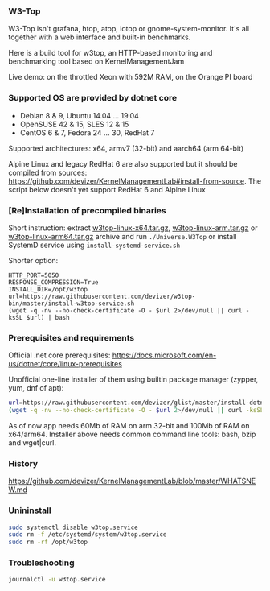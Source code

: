 ### W3-Top
W3-Top isn't grafana, htop, atop, iotop or gnome-system-monitor. It's all together with a web interface and built-in benchmarks.

Here is a build tool for w3top, an HTTP-based monitoring and benchmarking tool based on KernelManagementJam

Live demo: on the throttled Xeon with 592M RAM, on the Orange PI board

### Supported OS are provided by dotnet core 
- Debian 8 & 9, Ubuntu 14.04 ... 19.04
- OpenSUSE 42 & 15, SLES 12 & 15
- CentOS 6 & 7, Fedora 24 ... 30, RedHat 7

Supported architectures: x64, armv7 (32-bit) and aarch64 (arm 64-bit)

Alpine Linux and legacy RedHat 6 are also supported but it should be compiled from sources: https://github.com/devizer/KernelManagementLab#install-from-source.
The script below doesn't yet support RedHat 6 and Alpine Linux

### [Re]Installation of precompiled binaries
Short instruction: extract 
[w3top-linux-x64.tar.gz](https://raw.githubusercontent.com/devizer/w3top-bin/master/public/w3top-linux-x64.tar.gz),
[w3top-linux-arm.tar.gz](https://raw.githubusercontent.com/devizer/w3top-bin/master/public/w3top-linux-arm.tar.gz) or 
[w3top-linux-arm64.tar.gz](https://raw.githubusercontent.com/devizer/w3top-bin/master/public/w3top-linux-arm64.tar.gz) archive 
and run `./Universe.W3Top` or install SystemD service using `install-systemd-service.sh`

Shorter option:
```
HTTP_PORT=5050
RESPONSE_COMPRESSION=True
INSTALL_DIR=/opt/w3top
url=https://raw.githubusercontent.com/devizer/w3top-bin/master/install-w3top-service.sh
(wget -q -nv --no-check-certificate -O - $url 2>/dev/null || curl -ksSL $url) | bash
```

### Prerequisites and requirements
Official .net core prerequisites: https://docs.microsoft.com/en-us/dotnet/core/linux-prerequisites

Unofficial one-line installer of them using builtin package manager (zypper, yum, dnf of apt):
```bash
url=https://raw.githubusercontent.com/devizer/glist/master/install-dotnet-dependencies.sh; 
(wget -q -nv --no-check-certificate -O - $url 2>/dev/null || curl -ksSL $url) | bash
```

As of now app needs 60Mb of RAM on arm 32-bit and 100Mb of RAM on x64/arm64.
Installer above needs common command line tools: bash, bzip and wget|curl.

### History
https://github.com/devizer/KernelManagementLab/blob/master/WHATSNEW.md

### Unininstall
```bash
sudo systemctl disable w3top.service
sudo rm -f /etc/systemd/system/w3top.service 
sudo rm -rf /opt/w3top
```

### Troubleshooting
```bash
journalctl -u w3top.service
```
